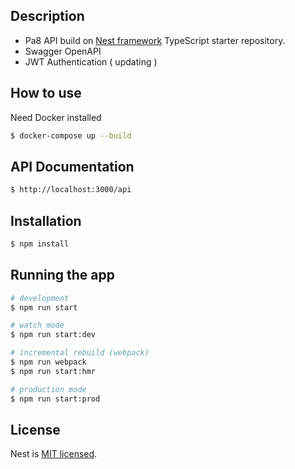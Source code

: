 ## Description

* Pa8 API build on [Nest framework](https://github.com/nestjs/nest)  TypeScript starter repository.
* Swagger OpenAPI
* JWT Authentication ( updating )

## How to use
Need Docker installed
```bash
$ docker-compose up --build
```

## API Documentation

```bash
$ http://localhost:3000/api
```

## Installation

```bash
$ npm install
```

## Running the app

```bash
# development
$ npm run start

# watch mode
$ npm run start:dev

# incremental rebuild (webpack)
$ npm run webpack
$ npm run start:hmr

# production mode
$ npm run start:prod
```

## License

  Nest is [MIT licensed](LICENSE).

